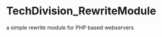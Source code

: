 TechDivision_RewriteModule
==========================

a simple rewrite module for PHP based webservers

